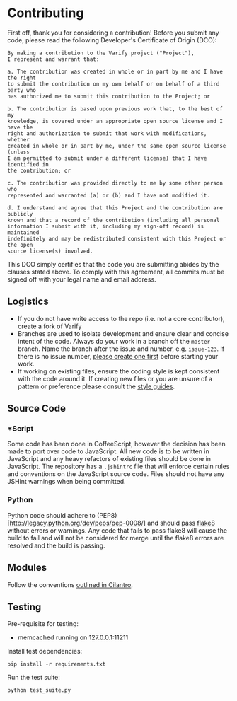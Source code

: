# Contributing

First off, thank you for considering a contribution! Before you submit any code, please read the following Developer's Certificate of Origin (DCO):

```
By making a contribution to the Varify project ("Project"),
I represent and warrant that:

a. The contribution was created in whole or in part by me and I have the right
to submit the contribution on my own behalf or on behalf of a third party who
has authorized me to submit this contribution to the Project; or

b. The contribution is based upon previous work that, to the best of my
knowledge, is covered under an appropriate open source license and I have the
right and authorization to submit that work with modifications, whether
created in whole or in part by me, under the same open source license (unless
I am permitted to submit under a different license) that I have identified in
the contribution; or

c. The contribution was provided directly to me by some other person who
represented and warranted (a) or (b) and I have not modified it.

d. I understand and agree that this Project and the contribution are publicly
known and that a record of the contribution (including all personal
information I submit with it, including my sign-off record) is maintained
indefinitely and may be redistributed consistent with this Project or the open
source license(s) involved.
```

This DCO simply certifies that the code you are submitting abides by the clauses stated above. To comply with this agreement, all commits must be signed off with your legal name and email address.

## Logistics

- If you do not have write access to the repo (i.e. not a core contributor), create a fork of Varify
- Branches are used to isolate development and ensure clear and concise intent of the code. Always do your work in a branch off the `master` branch. Name the branch after the issue and number, e.g. `issue-123`. If there is no issue number, [please create one first](https://github.com/cbmi/varify/issues/) before starting your work.
- If working on existing files, ensure the coding style is kept consistent with the code around it. If creating new files or you are unsure of a pattern or preference please consult the [style guides](https://github.com/cbmi/style-guides/).

## Source Code

### *Script

Some code has been done in CoffeeScript, however the decision has been made to port over code to JavaScript. All new code is to be written in JavaScript and any heavy refactors of existing files should be done in JavaScript. The repository has a `.jshintrc` file that will enforce certain rules and conventions on the JavaScript source code. Files should not have any JSHint warnings when being committed. 

### Python

Python code should adhere to (PEP8)[http://legacy.python.org/dev/peps/pep-0008/] and should pass [flake8](https://flake8.readthedocs.org/en/2.0/) without errors or warnings. Any code that fails to pass flake8 will cause the build to fail and will not be considered for merge until the flake8 errors are resolved and the build is passing. 

## Modules

Follow the conventions [outlined in Cilantro](https://github.com/cbmi/cilantro/blob/master/CONTRIBUTING.md#modules).

## Testing

Pre-requisite for testing:

- memcached running on 127.0.0.1:11211

Install test dependencies:

```
pip install -r requirements.txt
```

Run the test suite:

```
python test_suite.py
```
